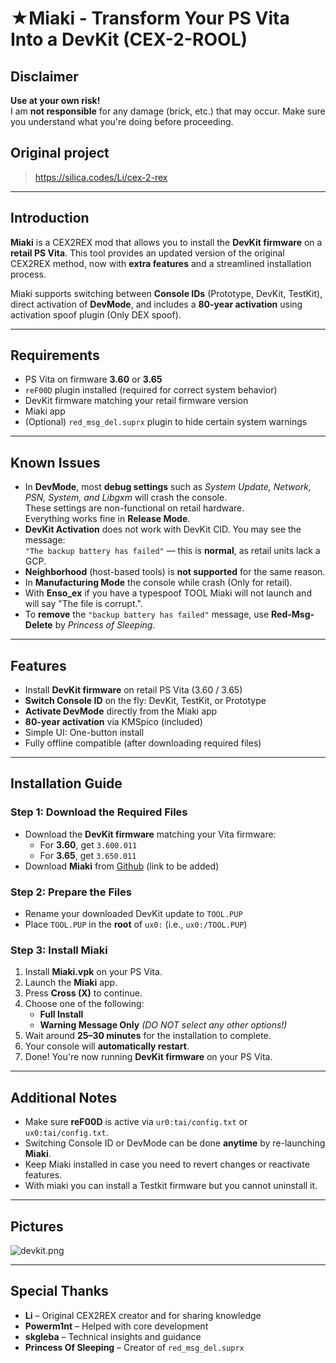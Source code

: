 # ★Miaki - Transform Your PS Vita Into a DevKit (CEX-2-ROOL)

## Disclaimer

**Use at your own risk!**  
I am **not responsible** for any damage (brick, etc.) that may occur. Make sure you understand what you're doing before proceeding.

## Original project
> https://silica.codes/Li/cex-2-rex

---

## Introduction

**Miaki** is a CEX2REX mod that allows you to install the **DevKit firmware** on a **retail PS Vita**. This tool provides an updated version of the original CEX2REX method, now with **extra features** and a streamlined installation process.

Miaki supports switching between **Console IDs** (Prototype, DevKit, TestKit), direct activation of **DevMode**, and includes a **80-year activation** using activation spoof plugin (Only DEX spoof).

---

## Requirements

- PS Vita on firmware **3.60** or **3.65**
- `reF00D` plugin installed (required for correct system behavior)
- DevKit firmware matching your retail firmware version
- Miaki app
- (Optional) `red_msg_del.suprx` plugin to hide certain system warnings

---

## Known Issues

- In **DevMode**, most **debug settings** such as *System Update, Network, PSN, System, and Libgxm* will crash the console.  
  These settings are non-functional on retail hardware.  
  Everything works fine in **Release Mode**.
- **DevKit Activation** does not work with DevKit CID. You may see the message:  
  `"The backup battery has failed"` — this is **normal**, as retail units lack a GCP.
- **Neighborhood** (host-based tools) is **not supported** for the same reason.
- In **Manufacturing Mode** the console while crash (Only for retail).
- With **Enso_ex** if you have a typespoof TOOL Miaki will not launch and will say "The file is corrupt.".
- To **remove** the `"backup battery has failed"` message, use **Red-Msg-Delete** by *Princess of Sleeping*.

---

## Features

- Install **DevKit firmware** on retail PS Vita (3.60 / 3.65)
- **Switch Console ID** on the fly: DevKit, TestKit, or Prototype
- **Activate DevMode** directly from the Miaki app
- **80-year activation** via KMSpico (included)
- Simple UI: One-button install
- Fully offline compatible (after downloading required files)

---

## Installation Guide

### Step 1: Download the Required Files

- Download the **DevKit firmware** matching your Vita firmware:
  - For **3.60**, get `3.600.011`
  - For **3.65**, get `3.650.011`
- Download **Miaki** from [Github](#) (link to be added)

### Step 2: Prepare the Files

- Rename your downloaded DevKit update to `TOOL.PUP`
- Place `TOOL.PUP` in the **root** of `ux0:` (i.e., `ux0:/TOOL.PUP`)

### Step 3: Install Miaki

1. Install **Miaki.vpk** on your PS Vita.
2. Launch the **Miaki** app.
3. Press **Cross (X)** to continue.
4. Choose one of the following:
   - **Full Install**
   - **Warning Message Only** *(DO NOT select any other options!)*
5. Wait around **25–30 minutes** for the installation to complete.
6. Your console will **automatically restart**.
7. Done! You're now running **DevKit firmware** on your PS Vita.

---

## Additional Notes

- Make sure **reF00D** is active via `ur0:tai/config.txt` or `ux0:tai/config.txt`.
- Switching Console ID or DevMode can be done **anytime** by re-launching **Miaki**.
- Keep Miaki installed in case you need to revert changes or reactivate features.
- With miaki you can install a Testkit firmware but you cannot uninstall it.

---

## Pictures 

![devkit.png](https://git.hitius.bar/ImLazy/assets/raw/branch/main/2025-04-20-074408.png)

---


## Special Thanks

- **Li** – Original CEX2REX creator and for sharing knowledge
- **Powerm1nt** – Helped with core development
- **skgleba** – Technical insights and guidance
- **Princess Of Sleeping** – Creator of `red_msg_del.suprx`

